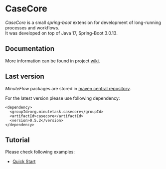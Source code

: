 # CaseCore

*CaseCore* is a small *spring-boot* extension for development of long-running processes and workflows.  
It was developed on top of Java 17, Spring-Boot 3.0.13.


## Documentation
More information can be found in project [wiki](https://github.com/jan-komrska/casecore/wiki).

## Last version

*MinuteFlow* packages are stored in [maven central repository](https://repo1.maven.org/maven2/org/minutetask/casecore/casecore/).

For the latest version please use following dependency:
```
<dependency>
  <groupId>org.minutetask.casecore</groupId>
  <artifactId>casecore</artifactId>
  <version>0.5.2</version>
</dependency>
```

## Tutorial

Please check following examples:
- [Quick Start](https://github.com/jan-komrska/casecore/wiki/Quick-Start)
